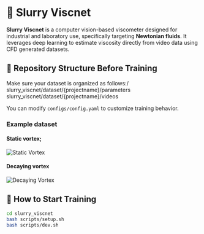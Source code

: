 # 🧪 Slurry Viscnet

**Slurry Viscnet** is a computer vision-based viscometer designed for industrial and laboratory use, specifically targeting **Newtonian fluids**. It leverages deep learning to estimate viscosity directly from video data using CFD generated datasets.

## 📁 Repository Structure Before Training

Make sure your dataset is organized as follows:/
slurry_viscnet/dataset/{projectname}/parameters
slurry_viscnet/dataset/{projectname}/videos

You can modify `configs/config.yaml` to customize training behavior.

### Example dataset

#### Static vortex;
![Static Vortex](datasets/assets/staticvortex.gif)

#### Decaying vortex
![Decaying Vortex](datasets/assets/decayingvortex.gif)

## 🚀 How to Start Training

```bash
cd slurry_viscnet
bash scripts/setup.sh
bash scripts/dev.sh

